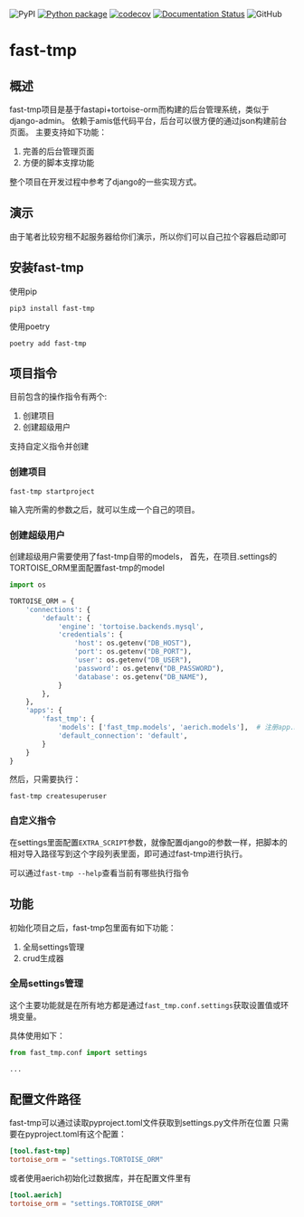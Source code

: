 ![PyPI](https://img.shields.io/pypi/v/fast-tmp?color=gree)
[![Python package](https://github.com/Chise1/fast-tmp/actions/workflows/python-package.yml/badge.svg)](https://github.com/Chise1/fast-tmp/actions/workflows/python-package.yml)
[![codecov](https://codecov.io/gh/Chise1/fast-tmp/branch/main/graph/badge.svg?token=7CZE532R0H)](https://codecov.io/gh/Chise1/fast-tmp)
[![Documentation Status](https://readthedocs.org/projects/fast-tmp/badge/?version=latest)](https://fast-tmp.readthedocs.io/?badge=latest)
![GitHub](https://img.shields.io/github/license/Chise1/fast-tmp)

# fast-tmp

## 概述

fast-tmp项目是基于fastapi+tortoise-orm而构建的后台管理系统，类似于django-admin。
依赖于amis低代码平台，后台可以很方便的通过json构建前台页面。
主要支持如下功能：

1. 完善的后台管理页面
2. 方便的脚本支撑功能

整个项目在开发过程中参考了django的一些实现方式。

## 演示

由于笔者比较穷租不起服务器给你们演示，所以你们可以自己拉个容器启动即可

## 安装fast-tmp

使用pip

```shell script
pip3 install fast-tmp
```

使用poetry

```shell script
poetry add fast-tmp
```

## 项目指令

目前包含的操作指令有两个:

1. 创建项目
2. 创建超级用户

支持自定义指令并创建

### 创建项目

```shell script
fast-tmp startproject
```

输入完所需的参数之后，就可以生成一个自己的项目。

### 创建超级用户

创建超级用户需要使用了fast-tmp自带的models，
首先，在项目.settings的TORTOISE_ORM里面配置fast-tmp的model

```python
import os

TORTOISE_ORM = {
    'connections': {
        'default': {
            'engine': 'tortoise.backends.mysql',
            'credentials': {
                'host': os.getenv("DB_HOST"),
                'port': os.getenv("DB_PORT"),
                'user': os.getenv("DB_USER"),
                'password': os.getenv("DB_PASSWORD"),
                'database': os.getenv("DB_NAME"),
            }
        },
    },
    'apps': {
        'fast_tmp': {
            'models': ['fast_tmp.models', 'aerich.models'],  # 注册app.models
            'default_connection': 'default',
        }
    }
}
```

然后，只需要执行：

```shell script
fast-tmp createsuperuser
```

### 自定义指令

在settings里面配置```EXTRA_SCRIPT```参数，就像配置django的参数一样，把脚本的相对导入路径写到这个字段列表里面，即可通过fast-tmp进行执行。

可以通过```fast-tmp --help```查看当前有哪些执行指令

## 功能

初始化项目之后，fast-tmp包里面有如下功能：

1. 全局settings管理
2. crud生成器

### 全局settings管理

这个主要功能就是在所有地方都是通过```fast_tmp.conf.settings```获取设置值或环境变量。

具体使用如下：

```python
from fast_tmp.conf import settings

...
```

## 配置文件路径

fast-tmp可以通过读取pyproject.toml文件获取到settings.py文件所在位置
只需要在pyproject.toml有这个配置：

```toml
[tool.fast-tmp]
tortoise_orm = "settings.TORTOISE_ORM"
```

或者使用aerich初始化过数据库，并在配置文件里有

```toml
[tool.aerich]
tortoise_orm = "settings.TORTOISE_ORM"
```
